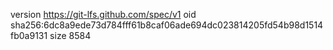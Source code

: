 version https://git-lfs.github.com/spec/v1
oid sha256:6dc8a9ede73d784fff61b8caf06ade694dc023814205fd54b98d1514fb0a9131
size 8584

